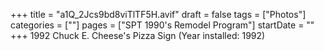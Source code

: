 +++
title = "a1Q_2Jcs9bd8viTlTF5H.avif"
draft = false
tags = ["Photos"]
categories = [""]
pages = ["SPT 1990's Remodel Program"]
startDate = ""
+++
1992 Chuck E. Cheese's Pizza Sign (Year installed: 1992)
